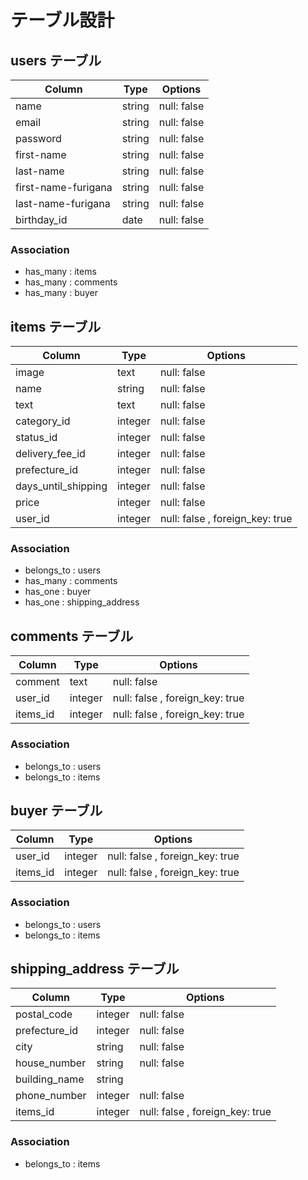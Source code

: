 # テーブル設計

## users テーブル

| Column              | Type    | Options     |
| ------------------- | ------- | ----------- |
| name                | string  | null: false |
| email               | string  | null: false |
| password            | string  | null: false |
| first-name          | string  | null: false |
| last-name           | string  | null: false |
| first-name-furigana | string  | null: false |
| last-name-furigana  | string  | null: false |
| birthday_id         |  date   | null: false |

### Association

- has_many : items
- has_many : comments
- has_many : buyer


## items テーブル

| Column              | Type    | Options                         |
| ------------------- | ------- | ------------------------------- |
| image               | text    | null: false                     |
| name                | string  | null: false                     |
| text                | text    | null: false                     |
| category_id         | integer | null: false                     |
| status_id           | integer | null: false                     |
| delivery_fee_id     | integer | null: false                     |
| prefecture_id       | integer | null: false                     |
| days_until_shipping | integer | null: false                     |
| price               | integer | null: false                     |
| user_id             | integer | null: false , foreign_key: true |

### Association

- belongs_to : users 
- has_many   : comments
- has_one    : buyer
- has_one    : shipping_address


## comments テーブル

| Column              | Type    | Options                         |
| ------------------- | ------- | ------------------------------- |
| comment             | text    | null: false                     |
| user_id             | integer | null: false , foreign_key: true |
| items_id            | integer | null: false , foreign_key: true |

### Association

- belongs_to : users 
- belongs_to : items


## buyer テーブル

| Column              | Type    | Options                         |
| ------------------- | ------- | ------------------------------- |
| user_id             | integer | null: false , foreign_key: true |
| items_id            | integer | null: false , foreign_key: true |

### Association

- belongs_to : users 
- belongs_to : items



## shipping_address テーブル

| Column              | Type    | Options                         |
| ------------------- | ------- | ------------------------------- |
| postal_code         | integer | null: false                     |
| prefecture_id       | integer | null: false                     |
| city                | string  | null: false                     |
| house_number        | string  | null: false                     |
| building_name       | string  |                                 |
| phone_number        | integer | null: false                     |
| items_id            | integer | null: false , foreign_key: true |
### Association

- belongs_to : items